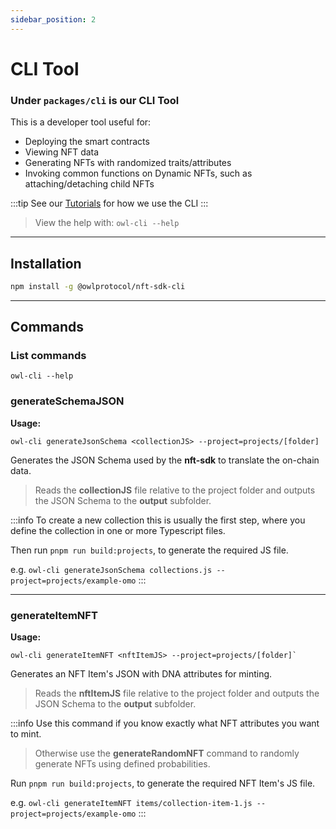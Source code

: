 ```yaml
---
sidebar_position: 2
---
```


# CLI Tool

### Under `packages/cli` is our CLI Tool

This is a developer tool useful for:
- Deploying the smart contracts
- Viewing NFT data
- Generating NFTs with randomized traits/attributes
- Invoking common functions on Dynamic NFTs, such as attaching/detaching child NFTs

:::tip
See our [Tutorials](/contracts/tutorials) for how we use the CLI
:::

> View the help with: `owl-cli --help`

---

## Installation

```bash
npm install -g @owlprotocol/nft-sdk-cli
```

---

## Commands

### List commands
```
owl-cli --help
```

### generateSchemaJSON

**Usage:**
```
owl-cli generateJsonSchema <collectionJS> --project=projects/[folder]
```

Generates the JSON Schema used by the **nft-sdk** to translate the on-chain data.

> Reads the **collectionJS** file relative to the project folder and
> outputs the JSON Schema to the **output** subfolder.

:::info
To create a new collection this is usually the first step, where you define the collection
in one or more Typescript files.

Then run `pnpm run build:projects`, to generate the required JS file.

e.g. `owl-cli generateJsonSchema collections.js --project=projects/example-omo`
:::

---

### generateItemNFT

**Usage:**
```
owl-cli generateItemNFT <nftItemJS> --project=projects/[folder]`
```

Generates an NFT Item's JSON with DNA attributes for minting.

> Reads the **nftItemJS** file relative to the project folder and
> outputs the JSON Schema to the **output** subfolder.

:::info
Use this command if you know exactly what NFT attributes you want to mint.

> Otherwise use the **generateRandomNFT** command to randomly generate NFTs using defined probabilities.

Run `pnpm run build:projects`, to generate the required NFT Item's JS file.

e.g. `owl-cli generateItemNFT items/collection-item-1.js --project=projects/example-omo`
:::
